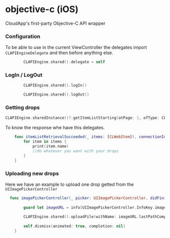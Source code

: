 # objective-c (iOS)
CloudApp's first-party Objective-C API wrapper

### Configuration
To be able to use in the current ViewController the delegates import `CLAPIEngineDelegate` and then before anything else.
```swift
        CLAPIEngine.shared().delegate = self
```
### LogIn / LogOut
```swift
        CLAPIEngine.shared().logIn()
```
```swift
        CLAPIEngine.shared().logOut()
```

### Getting drops

```swift
CLAPIEngine.sharedInstance()?.getItemListStarting(atPage: 1, ofType: CLWebItemTypeVideo, itemsPerPage: 10, showOnlyItemsInTrash: false, userInfo: nil)
```

To know the response whe have this delegates.

```swift
    func itemListRetrievalSucceeded(_ items: [CLWebItem]!, connectionIdentifier: String!, userInfo: Any!) {   
        for item in items {
            print(item.name)
            //do whatever you want with your drops
        }
    }
```

### Uploading new drops

Here we have an example to upload one drop getted from the ```UIImagePickerController```
```swift
  func imagePickerController(_ picker: UIImagePickerController, didFinishPickingMediaWithInfo info: [UIImagePickerController.InfoKey : Any]) {
        
        guard let imageURL = info[UIImagePickerController.InfoKey.imageURL] as? URL else { return }
        
        CLAPIEngine.shared().uploadFile(withName: imageURL.lastPathComponent, atPathOnDisk: imageURL.path, options: nil, userInfo: nil)
        
        self.dismiss(animated: true, completion: nil)
    }
```
